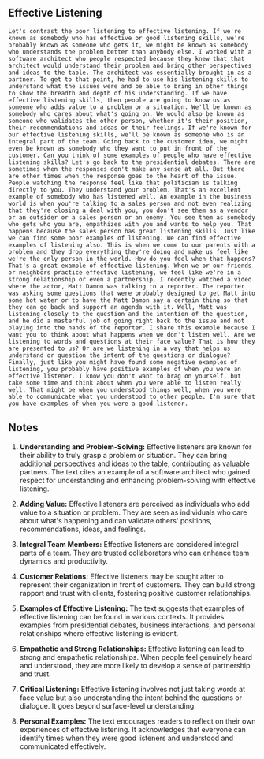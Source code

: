 ## Effective Listening
```
Let's contrast the poor listening to effective listening. If we're known as somebody who has effective or good listening skills, we're probably known as someone who gets it, we might be known as somebody who understands the problem better than anybody else. I worked with a software architect who people respected because they knew that that architect would understand their problem and bring other perspectives and ideas to the table. The architect was essentially brought in as a partner. To get to that point, he had to use his listening skills to understand what the issues were and be able to bring in other things to show the breadth and depth of his understanding. If we have effective listening skills, then people are going to know us as someone who adds value to a problem or a situation. We'll be known as somebody who cares about what's going on. We would also be known as someone who validates the other person, whether it's their position, their recommendations and ideas or their feelings. If we're known for our effective listening skills, we'll be known as someone who is an integral part of the team. Going back to the customer idea, we might even be known as somebody who they want to put in front of the customer. Can you think of some examples of people who have effective listening skills? Let's go back to the presidential debates. There are sometimes when the responses don't make any sense at all. But there are other times when the response goes to the heart of the issue. People watching the response feel like that politician is talking directly to you. They understand your problem. That's an excellent example of somebody who has listened well. An example in the business world is when you're talking to a sales person and not even realizing that they're closing a deal with you, you don't see them as a vendor or an outsider or a sales person or an enemy. You see them as somebody who gets who you are, empathizes with you and wants to help you. That happens because the sales person has great listening skills. Just like we can find some poor examples of listening. We can find effective examples of listening also. This is when we come to our parents with a problem and they drop everything they're doing and make us feel like we're the only person in the world. How do you feel when that happens? That's a great example of effective listening. When we or our friends or neighbors practice effective listening, we feel like we're in a strong relationship or even a partnership. I recently watched a video where the actor, Matt Damon was talking to a reporter. The reporter was asking some questions that were probably designed to get Matt into some hot water or to have the Matt Damon say a certain thing so that they can go back and support an agenda with it. Well, Matt was listening closely to the question and the intention of the question, and he did a masterful job of going right back to the issue and not playing into the hands of the reporter. I share this example because I want you to think about what happens when we don't listen well. Are we listening to words and questions at their face value? That is how they are presented to us? Or are we listening in a way that helps us understand or question the intent of the questions or dialogue? Finally, just like you might have found some negative examples of listening, you probably have positive examples of when you were an effective listener. I know you don't want to brag on yourself, but take some time and think about when you were able to listen really well. That might be when you understood things well, when you were able to communicate what you understood to other people. I'm sure that you have examples of when you were a good listener.
```

## Notes
1. **Understanding and Problem-Solving:** Effective listeners are known for their ability to truly grasp a problem or situation. They can bring additional perspectives and ideas to the table, contributing as valuable partners. The text cites an example of a software architect who gained respect for understanding and enhancing problem-solving with effective listening.

2. **Adding Value:** Effective listeners are perceived as individuals who add value to a situation or problem. They are seen as individuals who care about what's happening and can validate others' positions, recommendations, ideas, and feelings.

3. **Integral Team Members:** Effective listeners are considered integral parts of a team. They are trusted collaborators who can enhance team dynamics and productivity.

4. **Customer Relations:** Effective listeners may be sought after to represent their organization in front of customers. They can build strong rapport and trust with clients, fostering positive customer relationships.

5. **Examples of Effective Listening:** The text suggests that examples of effective listening can be found in various contexts. It provides examples from presidential debates, business interactions, and personal relationships where effective listening is evident.

6. **Empathetic and Strong Relationships:** Effective listening can lead to strong and empathetic relationships. When people feel genuinely heard and understood, they are more likely to develop a sense of partnership and trust.

7. **Critical Listening:** Effective listening involves not just taking words at face value but also understanding the intent behind the questions or dialogue. It goes beyond surface-level understanding.

8. **Personal Examples:** The text encourages readers to reflect on their own experiences of effective listening. It acknowledges that everyone can identify times when they were good listeners and understood and communicated effectively.
